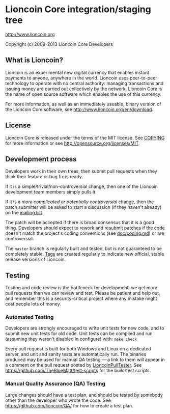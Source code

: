 Lioncoin Core integration/staging tree
=====================================

http://www.lioncoin.org

Copyright (c) 2009-2013 Lioncoin Core Developers

What is Lioncoin?
----------------

Lioncoin is an experimental new digital currency that enables instant payments to
anyone, anywhere in the world. Lioncoin uses peer-to-peer technology to operate
with no central authority: managing transactions and issuing money are carried
out collectively by the network. Lioncoin Core is the name of open source
software which enables the use of this currency.

For more information, as well as an immediately useable, binary version of
the Lioncoin Core software, see http://www.lioncoin.org/en/download.

License
-------

Lioncoin Core is released under the terms of the MIT license. See [COPYING](COPYING) for more
information or see http://opensource.org/licenses/MIT.

Development process
-------------------

Developers work in their own trees, then submit pull requests when they think
their feature or bug fix is ready.

If it is a simple/trivial/non-controversial change, then one of the Lioncoin
development team members simply pulls it.

If it is a *more complicated or potentially controversial* change, then the patch
submitter will be asked to start a discussion (if they haven't already) on the
[mailing list](http://sourceforge.net/mailarchive/forum.php?forum_name=lioncoin-development).

The patch will be accepted if there is broad consensus that it is a good thing.
Developers should expect to rework and resubmit patches if the code doesn't
match the project's coding conventions (see [doc/coding.md](doc/coding.md)) or are
controversial.

The `master` branch is regularly built and tested, but is not guaranteed to be
completely stable. [Tags](https://github.com/lioncoin/lioncoin/tags) are created
regularly to indicate new official, stable release versions of Lioncoin.

Testing
-------

Testing and code review is the bottleneck for development; we get more pull
requests than we can review and test. Please be patient and help out, and
remember this is a security-critical project where any mistake might cost people
lots of money.

### Automated Testing

Developers are strongly encouraged to write unit tests for new code, and to
submit new unit tests for old code. Unit tests can be compiled and run (assuming they weren't disabled in configure) with: `make check`

Every pull request is built for both Windows and Linux on a dedicated server,
and unit and sanity tests are automatically run. The binaries produced may be
used for manual QA testing — a link to them will appear in a comment on the
pull request posted by [LioncoinPullTester](https://github.com/LioncoinPullTester). See https://github.com/TheBlueMatt/test-scripts
for the build/test scripts.

### Manual Quality Assurance (QA) Testing

Large changes should have a test plan, and should be tested by somebody other
than the developer who wrote the code.
See https://github.com/lioncoin/QA/ for how to create a test plan.
